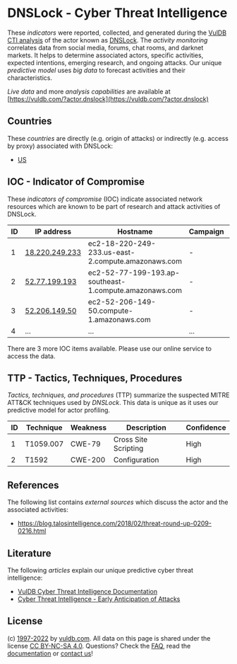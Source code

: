 # DNSLock - Cyber Threat Intelligence

These _indicators_ were reported, collected, and generated during the [VulDB CTI analysis](https://vuldb.com/?kb.cti) of the actor known as [DNSLock](https://vuldb.com/?actor.dnslock). The _activity monitoring_ correlates data from social media, forums, chat rooms, and darknet markets. It helps to determine associated actors, specific activities, expected intentions, emerging research, and ongoing attacks. Our unique _predictive model_ uses _big data_ to forecast activities and their characteristics.

_Live data_ and more _analysis capabilities_ are available at [https://vuldb.com/?actor.dnslock](https://vuldb.com/?actor.dnslock)

## Countries

These _countries_ are directly (e.g. origin of attacks) or indirectly (e.g. access by proxy) associated with DNSLock:

* [US](https://vuldb.com/?country.us)

## IOC - Indicator of Compromise

These _indicators of compromise_ (IOC) indicate associated network resources which are known to be part of research and attack activities of DNSLock.

ID | IP address | Hostname | Campaign | Confidence
-- | ---------- | -------- | -------- | ----------
1 | [18.220.249.233](https://vuldb.com/?ip.18.220.249.233) | ec2-18-220-249-233.us-east-2.compute.amazonaws.com | - | Medium
2 | [52.77.199.193](https://vuldb.com/?ip.52.77.199.193) | ec2-52-77-199-193.ap-southeast-1.compute.amazonaws.com | - | Medium
3 | [52.206.149.50](https://vuldb.com/?ip.52.206.149.50) | ec2-52-206-149-50.compute-1.amazonaws.com | - | Medium
4 | ... | ... | ... | ...

There are 3 more IOC items available. Please use our online service to access the data.

## TTP - Tactics, Techniques, Procedures

_Tactics, techniques, and procedures_ (TTP) summarize the suspected MITRE ATT&CK techniques used by _DNSLock_. This data is unique as it uses our predictive model for actor profiling.

ID | Technique | Weakness | Description | Confidence
-- | --------- | -------- | ----------- | ----------
1 | T1059.007 | CWE-79 | Cross Site Scripting | High
2 | T1592 | CWE-200 | Configuration | High

## References

The following list contains _external sources_ which discuss the actor and the associated activities:

* https://blog.talosintelligence.com/2018/02/threat-round-up-0209-0216.html

## Literature

The following _articles_ explain our unique predictive cyber threat intelligence:

* [VulDB Cyber Threat Intelligence Documentation](https://vuldb.com/?kb.cti)
* [Cyber Threat Intelligence - Early Anticipation of Attacks](https://www.scip.ch/en/?labs.20201022)

## License

(c) [1997-2022](https://vuldb.com/?kb.changelog) by [vuldb.com](https://vuldb.com/?kb.about). All data on this page is shared under the license [CC BY-NC-SA 4.0](https://creativecommons.org/licenses/by-nc-sa/4.0/). Questions? Check the [FAQ](https://vuldb.com/?kb.faq), read the [documentation](https://vuldb.com/?kb) or [contact us](https://vuldb.com/?contact)!
